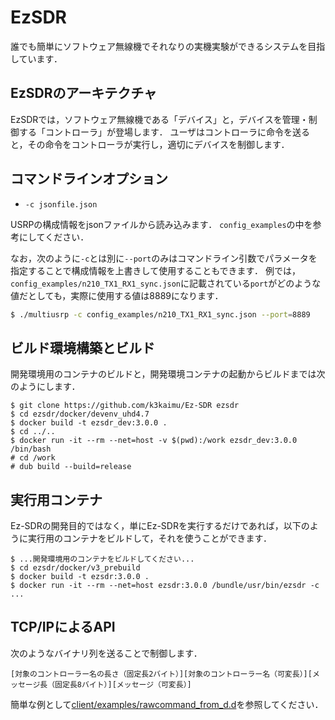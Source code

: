 # EzSDR

誰でも簡単にソフトウェア無線機でそれなりの実機実験ができるシステムを目指しています．


## EzSDRのアーキテクチャ

EzSDRでは，ソフトウェア無線機である「デバイス」と，デバイスを管理・制御する「コントローラ」が登場します．
ユーザはコントローラに命令を送ると，その命令をコントローラが実行し，適切にデバイスを制御します．




## コマンドラインオプション

* `-c jsonfile.json`

USRPの構成情報をjsonファイルから読み込みます．
`config_examples`の中を参考にしてください．

なお，次のように`-c`とは別に`--port`のみはコマンドライン引数でパラメータを指定することで構成情報を上書きして使用することもできます．
例では，`config_examples/n210_TX1_RX1_sync.json`に記載されている`port`がどのような値だとしても，実際に使用する値は8889になります．

```sh
$ ./multiusrp -c config_examples/n210_TX1_RX1_sync.json --port=8889
```


## ビルド環境構築とビルド

開発環境用のコンテナのビルドと，開発環境コンテナの起動からビルドまでは次のようにします．

```
$ git clone https://github.com/k3kaimu/Ez-SDR ezsdr
$ cd ezsdr/docker/devenv_uhd4.7
$ docker build -t ezsdr_dev:3.0.0 .
$ cd ../..
$ docker run -it --rm --net=host -v $(pwd):/work ezsdr_dev:3.0.0 /bin/bash
# cd /work
# dub build --build=release
```

## 実行用コンテナ

Ez-SDRの開発目的ではなく，単にEz-SDRを実行するだけであれば，以下のように実行用のコンテナをビルドして，それを使うことができます．

```
$ ...開発環境用のコンテナをビルドしてください...
$ cd ezsdr/docker/v3_prebuild
$ docker build -t ezsdr:3.0.0 .
$ docker run -it --rm --net=host ezsdr:3.0.0 /bundle/usr/bin/ezsdr -c ...
```

## TCP/IPによるAPI

次のようなバイナリ列を送ることで制御します．

```
[対象のコントローラー名の長さ（固定長2バイト）][対象のコントローラー名（可変長）][メッセージ長（固定長8バイト）][メッセージ（可変長）]
```

簡単な例として[client/examples/rawcommand_from_d.d](https://github.com/k3kaimu/multiusrp/blob/master/client/examples/rawcommand_from_d.d)を参照してください．
